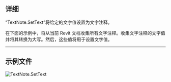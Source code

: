 ## 详细
“TextNote.SetText”将给定的文字值设置为文字注释。

在下面的示例中，将从当前 Revit 文档收集所有文字注释。收集文字注释的文字值并将其转换为大写。然后，这些值将用于设置文字值。

___
## 示例文件

![TextNote.SetText](./Revit.Elements.TextNote.SetText_img.jpg)
